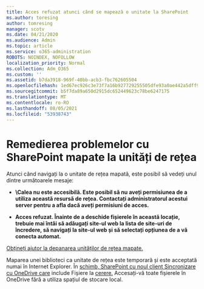 ```yaml
---
title: Acces refuzat atunci când se mapează o unitate la SharePoint
ms.author: toresing
author: tomresing
manager: scotv
ms.date: 04/21/2020
ms.audience: Admin
ms.topic: article
ms.service: o365-administration
ROBOTS: NOINDEX, NOFOLLOW
localization_priority: Normal
ms.collection: Adm_O365
ms.custom: ''
ms.assetid: b7da3918-969f-40bb-acb3-fbc762605504
ms.openlocfilehash: 1ed67ec926c3e73f7a16b927729255505dfe93a0ae442a5dff9400afafb41d8e
ms.sourcegitcommit: b5f7da89a650d2915dc652449623c78be6247175
ms.translationtype: MT
ms.contentlocale: ro-RO
ms.lasthandoff: 08/05/2021
ms.locfileid: "53938743"
---
```

# <a name="fix-problems-with-sharepoint-libraries-mapped-to-network-drives"></a>Remedierea problemelor cu SharePoint mapate la unități de rețea

Atunci când navigați la o unitate de rețea mapată, este posibil să vedeți unul dintre următoarele mesaje:
  
- **\\Calea nu este accesibilă. Este posibil să nu aveți permisiunea de a utiliza această resursă de rețea. Contactați administratorul acestui server pentru a afla dacă aveți permisiuni de acces.**

- **Acces refuzat. Înainte de a deschide fișierele în această locație, trebuie mai întâi să adăugați site-ul web la lista de site-uri de încredere, să navigați la site-ul web și să selectați opțiunea de a vă conecta automat.**

[Obțineți ajutor la depanarea unităților de rețea mapate.](https://docs.microsoft.com/sharepoint/support/administration/troubleshoot-mapped-network-drives)
  
Maparea unei biblioteci ca unitate de rețea este temporară și este acceptată numai în Internet Explorer. În [schimb, SharePoint cu noul client Sincronizare cu OneDrive care](https://support.office.com/article/6de9ede8-5b6e-4503-80b2-6190f3354a88.aspx) include Fișiere la [cerere.](https://support.office.com/article/0e6860d3-d9f3-4971-b321-7092438fb38e.aspx) Accesați-vă toate fișierele în OneDrive fără a utiliza spațiul de stocare local.
  